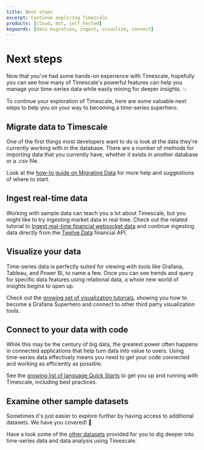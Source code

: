 ```yaml
---
title: Next steps
excerpt: Continue exploring Timescale
products: [cloud, mst, self_hosted]
keywords: [data migration, ingest, visualize, connect]
---
```


# Next steps

Now that you've had some hands-on experience with Timescale, hopefully you can
see how many of Timescale's powerful features can help you manage your
time-series data while easily mining for deeper insights. 💥

To continue your exploration of Timescale, here are some valuable next steps
to help you on your way to becoming a time-series superhero.

## Migrate data to Timescale

One of the first things most developers want to do is look at the data they're
currently working with in the database. There are a number of methods for
importing data that you currently have, whether it exists in another database
or a .csv file.

Look at the [how-to guide on Migrating Data][migrate-data] for more help and
suggestions of where to start.

## Ingest real-time data

Working with sample data can teach you a lot about Timescale, but you might like
to try ingesting market data in real time. Check out the related tutorial to
[Ingest real-time financial websocket data][ingest-real-time]
and continue ingesting data directly from the [Twelve Data][twelve-data]
financial API.

## Visualize your data

Time-series data is perfectly suited for viewing with tools like Grafana,
Tableau, and Power BI, to name a few. Once you can see trends and query
for specific data features using relational data, a whole new world of insights
begins to open up.

Check out the [growing set of visualization tutorials][visualize-data], showing
you how to become a Grafana Superhero and connect to other third party
visualization tools.

## Connect to your data with code

While this may be the century of big data, the greatest power often happens in
connected applications that help turn data into value to users. Using
time-series data effectively means you need to get your code connected and
working as efficiently as possible.

See the [growing list of language Quick Starts][connect-with-code] to get you up
and running with Timescale, including best practices.

## Examine other sample datasets

Sometimes it's just easier to explore further by having access to additional
datasets. We have you covered! 🙌

Have a look some of the [other datasets][sample-data] provided for you to dig
deeper into time-series data and data analysis using Timescale.

[connect-with-code]: /quick-start/:currentVersion:/
[ingest-real-time]: /tutorials/:currentVersion:/ingest-real-time-websocket-data
[migrate-data]: /use-timescale/:currentVersion:/migration/
[sample-data]: /tutorials/:currentVersion:/sample-datasets/
[twelve-data]: https://twelvedata.com/
[visualize-data]: /tutorials/:currentVersion:/grafana/
